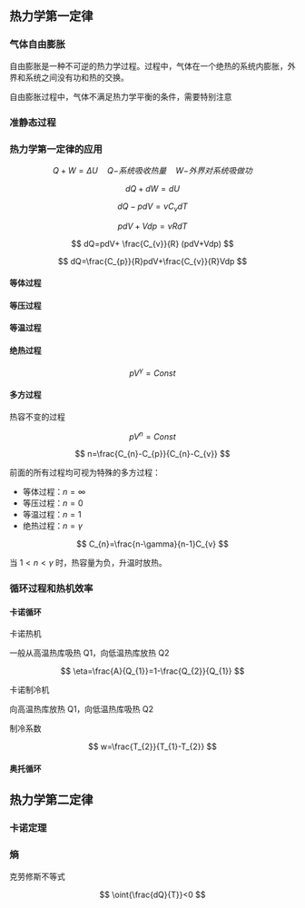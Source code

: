 
## 热力学第一定律



### 气体自由膨胀

自由膨胀是一种不可逆的热力学过程。过程中，气体在一个绝热的系统内膨胀，外界和系统之间没有功和热的交换。

自由膨胀过程中，气体不满足热力学平衡的条件，需要特别注意



### 准静态过程




### 热力学第一定律的应用

$$
Q+W=\Delta U \quad Q{-系统吸收热量} \quad W{-外界对系统吸做功}
$$

$$
dQ+dW=dU
$$

$$
dQ-pdV=\nu C_{v} dT
$$

$$
pdV+Vdp=\nu R dT
$$

$$
dQ=pdV+ \frac{C_{v}}{R} (pdV+Vdp)
$$

$$
dQ=\frac{C_{p}}{R}pdV+\frac{C_{v}}{R}Vdp
$$

#### 等体过程

#### 等压过程

#### 等温过程

#### 绝热过程

$$
pV^{\gamma}=Const
$$

#### 多方过程

热容不变的过程

$$
pV^n=Const
$$

$$
n=\frac{C_{n}-C_{p}}{C_{n}-C_{v}}
$$

前面的所有过程均可视为特殊的多方过程：
- 等体过程：$n=\infty$
- 等压过程：$n=0$
- 等温过程：$n=1$
- 绝热过程：$n=\gamma$

$$
C_{n}=\frac{n-\gamma}{n-1}C_{v}
$$

当 $1<n<\gamma$ 时，热容量为负，升温时放热。


### 循环过程和热机效率


#### 卡诺循环

卡诺热机

一般从高温热库吸热 Q1，向低温热库放热 Q2

$$
\eta=\frac{A}{Q_{1}}=1-\frac{Q_{2}}{Q_{1}}
$$

卡诺制冷机

向高温热库放热 Q1，向低温热库吸热 Q2

制冷系数

$$
w=\frac{T_{2}}{T_{1}-T_{2}}
$$

#### 奥托循环



## 热力学第二定律


### 卡诺定理



### 熵

克劳修斯不等式

$$
\oint{\frac{dQ}{T}}<0
$$
